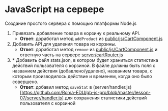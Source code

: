 # JavaScript на сервере

Создание простого сервера с помощью платформы Node.js
1. Привязать добавление товара в корзину к реальному API.
   * **Ответ**: доработал метод `addProduct` из [public/js/CartComponent.js](https://github.com/Roma-EDU/gb-js-pro/blob/master/lesson-07/public/js/CartComponent.js)
2. Добавить API для удаления товара из корзины.
   * **Ответ**: доработал метод `remove` из [public/js/CartComponent.js](https://github.com/Roma-EDU/gb-js-pro/blob/master/lesson-07/public/js/CartComponent.js) и 
   ответную часть на сервере [server/cartRouter.js](https://github.com/Roma-EDU/gb-js-pro/blob/master/lesson-07/server/cartRouter.js)
3. \* Добавить файл stats.json, в котором будет храниться статистика действий пользователя с
корзиной. В файле должны быть поля с названием действия (добавлено/удалено), названием
товара, с которым производилось действие и временем, когда оно было совершено.
   * **Ответ**: добавил метод `saveStat` в (server/handler.js)[https://github.com/Roma-EDU/gb-js-pro/blob/master/lesson-07/server/handler.js] для 
   сохранения статистики действий пользователя с корзиной

